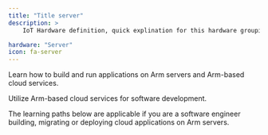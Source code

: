 ```yaml
---
title: "Title server"
description: >
    IoT Hardware definition, quick explination for this hardware grouping. Should be approximatly this long to allow for proper reading.

hardware: "Server"
icon: fa-server
---
```

Learn how to build and run applications on Arm servers and Arm-based cloud services.

Utilize Arm-based cloud services for software development.

The learning paths below are applicable if you are a software engineer building, migrating or deploying cloud applications on Arm servers.
